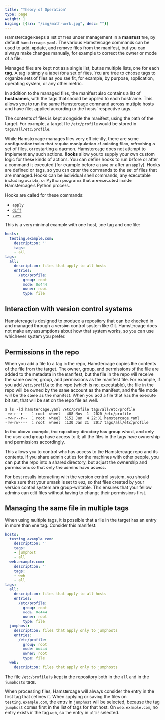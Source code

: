 ```yaml
---
title: "Theory of Operation"
type: page
weight: 1
bigimg: [{src: "/img/math-work.jpg", desc: ""}]
---
```


Hamstercage keeps a list of files under management in a **manifest** file, by default `hamstercage.yaml`. The various Hamstercage commands can be used to add, update, and remove files from the manifest, but you can always make changes manually, for example to correct the owner or mode of a file.

Managed files are kept not as a single list, but as multiple lists, one for each **tag**. A tag is simply a label for a set of files. You are free to choose tags to organize sets of files as you see fit, for example, by purpose, application, operating system, or any other metric.

In addition to the managed files, the manifest also contains a list of **hostnames**, with the tags that should be applied to each hostname. This allows you to run the same Hamstercage command across multiple hosts and have files applied according to the hosts' respective tags.

The contents of files is kept alongside the manifest, using the path of the target. For example, a target file `/etc/profile` would be stored in `tags/all/etc/profile`.

While Hamstercage manages files very efficiently, there are some configuration tasks that require manipulation of existing files, refreshing a set of files, or restarting a daemon. Hamstercage does not attempt to implement any such actions. **Hooks** allow you to supply your own custom logic for these kinds of actions. You can define hooks to run before or after a command is executed (for example before a `save` or after an `apply`). Hooks are defined on tags, so you can cater the commands to the set of files that are managed. Hooks can be individual shell commands, any executable including scripts, or Python programs that are executed inside Hamstercage's Python process.

Hooks are called for these commands:
* [`apply`](../command-reference/#adding-files-add)
* [`diff`](../command-reference/#determining-differences-diff)
* [`save`](../command-reference/#save-target-to-repository-save)

This is a very minimal example with one host, one tag and one file:
```yaml
hosts:
  testing.example.com:
    description: ''
    tags:
    - all
tags:
  all:
    description: files that apply to all hosts
    entries:
      /etc/profile:
        group: root
        mode: 0o444
        owner: root
        type: file
```

## Interaction with version control systems

Hamstercage is designed to produce a repository that can be checked in and managed through a version control system like Git. Hamstercage does not make any assumptions about how that system works, so you can use whichever system you prefer.

## Permissions in the repo

When you add a file to a tag in the repo, Hamstercage copies the contents of the file from the target. The owner, group, and permissions of the file are added to the metadata in the manifest, but the file in the repo will receive the same owner, group, and permissions as the manifest file. For example, if you add `/etc/profile` to the repo (which is not executable), the file in the repo will be owned by the same account as the manifest, and the file mode will be the same as the manifest. When you add a file that has the execute bit set, that will be set on the repo file as well.

```
$ ls -ld hamstercage.yaml /etc/profile tags/all/etc/profile
-rw-r--r--  1 root  wheel   488 Nov  1  2020 /etc/profile
-rw-r--r--  1 root  wheel  5152 Jun  4 22:31 hamstercage.yaml
-rw-rw----  1 root  wheel  1130 Jan 21  2017 tags/all/etc/profile
```

In the above example, the repository directory has group wheel, and only the user and group have access to it; all the files in the tags have ownership and permissions accordingly.

This allows you to control who has access to the Hamstercage repo and its contents. If you share admin duties for the machines with other people, you can put the repo into a shared directory, but adjust the ownership and permissions so that only the admins have access.

For best results interacting with the version control system, you should make sure that your umask is set to `002`, so that files created by your version control system are group-writable. This ensures that your fellow admins can edit files without having to change their permissions first.

## Managing the same file in multiple tags

When using multiple tags, it is possible that a file in the target has an entry in more than one tag. Consider this manifest:
```yaml
hosts:
  testing.example.com:
    description: ''
    tags:
    - jumphost
    - all
  web.example.com:
    description: ''
    tags:
    - web
    - all
tags:
  all:
    description: files that apply to all hosts
    entries:
      /etc/profile:
        group: root
        mode: 0o444
        owner: root
        type: file
  jumphost:
    description: files that apply only to jumphosts
    entries:
      /etc/profile:
        group: root
        mode: 0o444
        owner: root
        type: file
  web:
    description: files that apply only to jumphosts
```

The file `/etc/profile` is kept in the repository both in the `all` and in the `jumphosts` tags.

When processing files, Hamstercage will always consider the entry in the first tag that defines it. When applying or saving the files on `testing.example.com`, the entry in `jumphost` will be selected, because the tag `jumphost` comes first in the list of tags for that host. On `web.example.com`, no entry exists in the tag `web`, so the entry in `all`is selected.